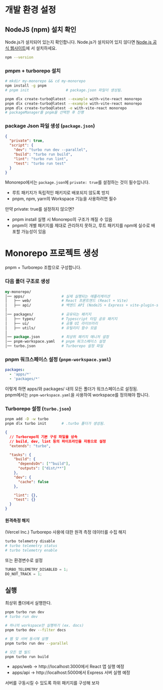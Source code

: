 # 개발 환경 설정

## NodeJS (npm) 설치 확인

Node.js가 설치되어 있는지 확인합니다. Node.js가 설치되어 있지 않다면
[Node.js 공식 웹사이트](vscode-file://vscode-app/c:/Users/pdi10/AppData/Local/Programs/Microsoft%20VS%20Code/resources/app/out/vs/code/electron-sandbox/workbench/workbench.html)에
서 설치하세요.

```sh
npm --version
```

### pmpm + turborepo 설치

```sh
# mkdir my-monorepo && cd my-monorepo
npm install -g pnpm
# pnpm init                 # package.json 파일이 생성됨.

pnpm dlx create-turbo@latest --example with-vite-react monorepo
pnpm dlx create-turbo@latest --example with-vite-react monorepo
pnpm dlx create-turbo@latest -e with-vite-react monorepo
# packageManager를 pnpm을 선택한 후 진행
```

### package Json 파일 생성 (`package.json`)

```json
{
  "private": true,
  "script": {
    "dev": "turbo run dev --parallel",
    "build": "turbo run build",
    "lint": "turbo run lint",
    "test": "turbo run test"
  }
}
```

Monorepo에서는 `package.json`에 `private: true`를 설정하는 것이 필수입니다.

- 루트 패키지가 독립적인 패키지로 배포되지 않도록 방지
- pnpm, npm, yarn의 Workspace 기능을 사용하려면 필수

만약 private: true를 설정하지 않으면?

- pnpm install 실행 시 Monorepo의 구조가 깨질 수 있음
- pnpm이 개별 패키지를 제대로 관리하지 못하고, 루트 패키지를 npm에 실수로 배포할 가능성이 있음

# Monorepo 프로젝트 생성

pnpm + Turborepo 조합으로 구성합니다.

### 다음 폴더 구조로 생성

```perl
my-monorepo/
│── apps/                 # 실제 실행되는 애플리케이션
│   ├── web/              # React 프론트엔드 (React + Vite)
│   ├── api/              # 백엔드 API (NodeJS + Express + vite-plugin-ssr)
│
│── packages/             # 공유되는 패키지
│   ├── types/            # Typescript 타입 공유 패키지
│   ├── ui/               # 공통 UI 라이브러리
│   ├── utils/            # 유틸리티 함수 모음
│
│── package.json          # 최상위 패키지 매니저 설정
│── pnpm-workspace.yaml   # pnpm 워크스페이스 설정
│── turbo.json            # Turborepo 설정 파일

```

### pnpm 워크스페이스 설정 (`pnpm-workspace.yaml`)

```yml
packages:
  - 'apps/*'
  - 'packages/*'
```

이렇게 하면 apps/와 packages/ 내의 모든 폴더가 워크스페이스로 설정됨.  
pnpm에서는 `pnpm-workspace.yaml`을 사용하여 workspace를 정의해야 합니다.

### Turborepo 설정 (`turbo.json`)

```sh
pnpm add -D -w turbo
pnpm dlx turbo init       # .turbo 폴더가 생성됨.
```

```json
{
  // Turborepo의 기본 구성 파일을 상속
  // build, dev, lint 등의 파이프라인을 자동으로 설정
  "extends": "turbo",

  "tasks": {
    "build": {
      "dependsOn": ["^build"],
      "outputs": ["dist/**"]
    },
    "dev": {
      "cache": false
    },

    "lint": {},
    "test": {}
  }
}
```

#### 원격측정 해지

(Vercel Inc.) Turborepo 사용에 대한 원격 측정 데이터를 수집 해지

```sh
turbo telemetry disable
# turbo telemetry status
# turbo telemetry enable
```

또는 환경변수로 설정

```js
TURBO_TELEMETRY_DISABLED = 1;
DO_NOT_TRACK = 1;
```

## 실행

최상위 폴더에서 실행한다.

```sh
pnpm turbo run dev
# turbo run dev

# 하나의 workspace만 실행하기 (ex. docs)
pnpm turbo dev --filter docs

# 웹 및 서버 동시에 실행
pnpm turbo run dev --parallel

# 모든 앱 빌드
pnpm turbo run build
```

- apps/web → http://localhost:3000에서 React 앱 실행 예정
- apps/api → http://localhost:5000에서 Express 서버 실행 예정

서버를 구동시킬 수 있도록 하위 패키지를 구성해 보자
